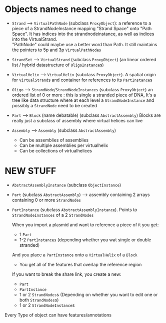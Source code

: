 # Objects names need to change

* `Strand` --> `VirtualPathNode`  (subclass `ProxyObject`): a reference to a 
piece of a StrandNodeInstance mapping "Strand Space" onto "Path Space".  It has
 indices into the strandnodeinstance, as well as indices into the VirtualStrand.  
"PathNode" could maybe use a better word than Path.  It still maintains the 
pointers to 5p and 3p `VirtualPathNodes`

* `StrandSet` --> `VirtualStrand` (subclass `ProxyObject`) (an linear ordered 
list / hybrid datastructure of `OligoInstance`s)

* `VirtualHelix` --> `VirtualHelix` (subclass `ProxyObject`).  A spatial origin 
for `VirtualStrand`s and container for references to its `PartInstance`s

* `Oligo` --> `StrandNode`/`StrandNodeInstances` (subclass `ProxyObject`) an 
ordered list of 0 or more : this is single a stranded piece of DNA,  It's a 
tree like data structure where at each level
    a `StrandNodeInstance` and possibly a `StrandNode` need to be created

* `Part` --> `Block` (name debatable) (subclass `AbstractAssembly`)
    Blocks are really just a subclass of assembly where virtual helices can live

* `Assembly` --> `Assembly` (subclass `AbstractAssembly`)
  * Can be assemblies of assemblies
  * Can be multiple assemblies per virtualhelix
  * Can be collections of virtualhelices


# NEW STUFF

* `AbstractAssemblyInstance` (subclass `ObjectInstance`)

* `Part` (subclass `AbstractAssembly`) --> assembly containing 2 arrays 
containing 0 or more `StrandNodes`
    
* `PartInstance` (subclass `AbstractAssemblyInstance`).  Points to 
`StrandNodeInstances` of a 2 `StrandNodes`

   When you import a plasmid and want to reference a piece of it you get:

  * 1 `Part`
  * 1-2 `PartInstances` (depending whether you wat single or double stranded)

   And you place a `PartInstance` onto a `VirtualHelix` of a `Block`

  * You get all of the features that overlap the reference region

   If you want to break the share link, you create a new:

  * `Part`
  * `PartInstance`
  * 1 or 2 `StrandNodes`s (Depending on whether you want to edit one or both `StrandNodes`s)
  * 1 or 2 `StrandNodeInstance`s


Every Type of object can have features/annotations
